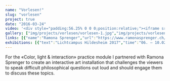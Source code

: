 ```yaml
---
name: "Vorlesen!"
slug: "vorlesen"
project: true
date: "2016-03-24"
video: '<div style="padding:56.25% 0 0 0;position:relative;"><iframe src="https://player.vimeo.com/video/160712805?portrait=0" style="position:absolute;top:0;left:0;width:100%;height:100%;" frameborder="0" allow="autoplay; fullscreen; picture-in-picture" allowfullscreen></iframe></div><script src="https://player.vimeo.com/api/player.js"></script>'
gallery: ["img/projects/vorlesen/vorlesen-1.jpg","img/projects/vorlesen/vorlesen-2.jpg","img/projects/vorlesen/vorlesen-3.jpg","img/projects/vorlesen/vorlesen-4.jpg"]
links: [{"name":"Ramona Sprenger","url":"https://www.ramonasprenger.ch/"}]
exhibitions: [{"text":"Lichtcampus Hildesheim 2017","time":"06. – 10.02.2017","link":"http://lichtcampus.com/"},{"text":"Farbe, Licht & Interaktion; Toni-Areal","time":"23.03.2016","link":""}]
---
```

For the «Color, light & interaction» practice module I partnered with Ramona Sprenger to create an interactive art installation that challenges the viewers to speak difficult philosophical questions out loud and should engage them to discuss these topics.
